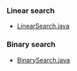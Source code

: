 ### Linear search
- <a href="https://github.com/hongjw1991/java-data_structure-algorithm/blob/master/Algorithm/Search_algorithm/LinearSearch.java">LinearSearch.java</a>

### Binary search
- <a href="https://github.com/hongjw1991/java-data_structure-algorithm/blob/master/Algorithm/Search_algorithm/BinarySearch.java">BinarySearch.java</a>